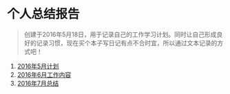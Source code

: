 # 个人总结报告
>创建于2016年5月18日，用于记录自己的工作学习计划。同时让自己形成良好的记录习惯，现在买个本子写日记有点不合时宜，所以通过文本记录的方式吧！


1. [2016年5月计划](https://github.com/dengshiwei/work-summary/blob/master/2016%E5%B9%B45%E6%9C%88%E8%AE%A1%E5%88%92.md)
2. [2016年6月工作内容](https://github.com/dengshiwei/work-summary/blob/master/2016%E5%B9%B46%E6%9C%88%E5%B7%A5%E4%BD%9C%E5%86%85%E5%AE%B9.md)
3. [2016年7月总结](https://github.com/dengshiwei/work-summary/blob/master/2016-07.md)